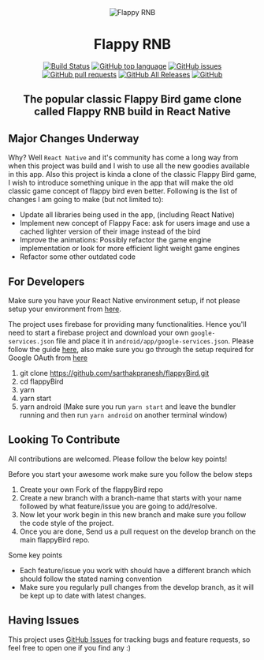 <div align='center'>

<img src="./readmeHeader.png" title="Flappy RNB" />

# Flappy RNB

[![Build Status](https://travis-ci.com/sarthakpranesh/flappyBird.svg?branch=master)](https://travis-ci.com/sarthakpranesh/flappyBird)
[![GitHub top language](https://img.shields.io/github/languages/top/sarthakpranesh/flappyBird)](https://github.com/sarthakpranesh/flappyBird/search?l=javascript&type=Code)
[![GitHub issues](https://img.shields.io/github/issues/sarthakpranesh/flappyBird)](https://github.com/sarthakpranesh/flappyBird/issues)
[![GitHub pull requests](https://img.shields.io/github/issues-pr/sarthakpranesh/flappyBird)](https://github.com/sarthakpranesh/flappyBird/pulls)
[![GitHub All Releases](https://img.shields.io/github/downloads/sarthakpranesh/flappyBird/total)](https://github.com/sarthakpranesh/flappyBird/releases)
[![GitHub](https://img.shields.io/github/license/sarthakpranesh/flappyBird)](https://github.com/sarthakpranesh/flappyBird/blob/master/LICENSE)

## The popular classic Flappy Bird game clone called Flappy RNB build in React Native

</div>

## Major Changes Underway
Why? Well `React Native` and it's community has come a long way from when this project was build and I wish to use all the new goodies available in this app. Also this project is kinda a clone of the classic Flappy Bird game, I wish to introduce something unique in the app that will make the old classic game concept of flappy bird even better. Following is the list of changes I am going to make (but not limited to):

- Update all libraries being used in the app, (including React Native)
- Implement new concept of Flappy Face: ask for users image and use a cached lighter version of their image instead of the bird
- Improve the animations: Possibly refactor the game engine implementation or look for more efficient light weight game engines
- Refactor some other outdated code


## For Developers
Make sure you have your React Native environment setup, if not please setup your environment from [here](https://reactnative.dev/docs/environment-setup).

The project uses firebase for providing many functionalities. Hence you'll need to start a firebase project and download your own `google-services.json` file and place it in `android/app/google-services.json`. Please follow the guide [here](https://rnfirebase.io/), also make sure you go through the setup required for Google OAuth from [here](https://rnfirebase.io/auth/social-auth#google)

1. git clone https://github.com/sarthakpranesh/flappyBird.git
2. cd flappyBird
3. yarn
4. yarn start
5. yarn android
(Make sure you run `yarn start` and leave the bundler running and then run `yarn android` on another terminal window)

## Looking To Contribute
All contributions are welcomed. Please follow the below key points!

Before you start your awesome work make sure you follow the below steps
1. Create your own Fork of the flappyBird repo
2. Create a new branch with a branch-name that starts with your name followed by what feature/issue you are going to add/resolve.
3. Now let your work begin in this new branch and make sure you follow the code style of the project.
4. Once you are done, Send us a pull request on the develop branch on the main flappyBird repo.

Some key points
- Each feature/issue you work with should have a different branch which should follow the stated naming convention
- Make sure you regularly pull changes from the develop branch, as it will be kept up to date with latest changes.



## Having Issues
This project uses [GitHub Issues](https://github.com/sarthakpranesh/flappyBird/issues) for tracking bugs and feature requests, so feel free to open one if you find any :)
